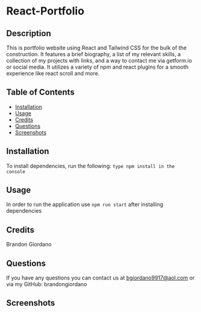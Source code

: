 # React-Portfolio

## Description

This is portfolio website using React and Tailwind CSS for the bulk of the construction. It features a brief biography, a list of my relevant skills, a collection of my projects with links, and a way to contact me via getform.io or social media. It utilizes a variety of npm and react plugins for a smooth experience like react scroll and more.

## Table of Contents

- [Installation](#installation)
- [Usage](#usage)
- [Credits](#credits)
- [Questions](#questions)
- [Screenshots](#screenshots)

## Installation

To install dependencies, run the following:
`type npm install in the console`

## Usage

In order to run the application use `npm run start` after installing dependencies

## Credits

Brandon Giordano

## Questions

If you have any questions you can contact us at bgiordano9917@aol.com or via my GitHub: brandongiordano

## Screenshots
